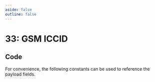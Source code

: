 ```yaml
---
aside: false
outline: false
---
```


<script setup>
import ProtocolBytes from '../../../components/ProtocolBytes.vue';
import SplitColumnView from '../../../components/SplitColumnView.vue';
import GenerateConsts from '../../../components/GenerateConsts.vue'
</script>

# 33: GSM ICCID

<SplitColumnView>
<template #left>

Used to [GET](./device-services#get) the ICCID of the device.

### Payload

It has a single field, the ICCID, which can contain up to 22 bytes of ASCII data.

| Field | Name       | Description                      | Type   | Example | Actual |
| ----- | ---------- | -------------------------------- | ------ | ------- | - |
| 1     | ICCID | up to 22 bytes ASCII data | []byte  | 56 57 52 53 55 51 56 55 51 48 48 48 48 50 54 52 51 57 54 54  | 89457387300002643966 |

If the request could not be fulfilled, the response status would be 2 (NOT OK), all header fields would also be returned, but the payload should not be expected.

</template>
<template #right>

### Example
If you wanted to GET the ICCID from a device, you would send a GET message with the ICCID field requested (length 0).

<ProtocolBytes
byteString="3 19 0 33 0 2 0 1 5 1 234 1 2 1 0 1 0 116 234"
:boldPositions="[3,12,15,16]"
:allowCollapse="false"
/>

The device would then respond with a message of type 33, with the ICCID field filled in if known.

<ProtocolBytes
byteString="3 42 0 33 0 3 0 3 4 1 1 234 1 1 1 163 1 0 1 20 56 57 52 53 55 51 48 48 48 48 48 48 50 50 50 54 49 53 51 52 92 210"
:boldPositions="[20]"
:allowCollapse="false"
/>

</template>
</SplitColumnView>

## Code

For convenience, the following constants can be used to reference the payload fields.

<GenerateConsts :prefix="'MD_DEVICE_GSM_ICCID_'" :enumName="'MD_DEVICE_GSM_ICCID'" :dataPath="'messages/33/data'"/>
